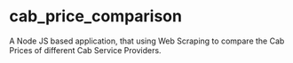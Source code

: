 # cab_price_comparison
A Node JS based application, that using Web Scraping to compare the Cab Prices of different Cab Service Providers.
